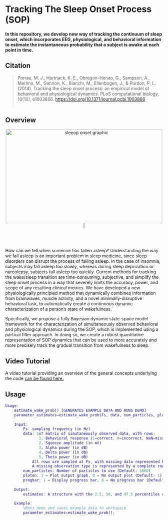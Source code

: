 # Tracking The Sleep Onset Process (SOP)
#### In this repository, we develop new way of tracking the continuum of sleep onset, which incorporates EEG, physiological, and behavioral information to estimate the instantaneous probability that a subject is awake at each point in time.
## Citation
> Prerau, M. J., Hartnack, K. E., Obregon-Henao, G., Sampson, A., Merlino, M., Gannon, K., Bianchi, M., Ellenbogen, J., & Purdon, P. L. (2014). Tracking the sleep onset process: an empirical model of behavioral and physiological dynamics. PLoS computational biology, 10(10), e1003866. https://doi.org/10.1371/journal.pcbi.1003866
<br/><br/>
## Overview
<p align="center"> 
<img src="https://prerau.bwh.harvard.edu/wp-content/uploads/2022/10/SOP.png" alt="sleeop onset graphic" width="500" height="300" />| 
</p>
<br/><br/>

How can we tell when someone has fallen asleep? Understanding the way we fall asleep is an important problem in sleep medicine, since sleep disorders can disrupt the process of falling asleep. In the case of insomnia, subjects may fall asleep too slowly, whereas during sleep deprivation or narcolepsy, subjects fall asleep too quickly. Current methods for tracking the wake/sleep transition are time-consuming, subjective, and simplify the sleep onset process in a way that severely limits the accuracy, power, and scope of any resulting clinical metrics. We have developed a new physiologically principled method that dynamically combines information from brainwaves, muscle activity, and a novel minimally-disruptive behavioral task, to automatically create a continuous dynamic characterization of a person’s state of wakefulness.

Specifically, we propose a fully Bayesian dynamic state-space model framework for the characterization of simultaneously observed behavioral and physiological dynamics during the SOP, which is implemented using a partical filter approach. In doing so, we create a robust quantitative representation of SOP dynamics that can be used to more accurately and more precisely track the gradual transition from wakefulness to sleep.

## Video Tutorial
A video tutorial providing an overview of the general concepts underlying the code [can be found here.](https://www.youtube.com/watch?v=wAGD3Qq6n_w)

## Usage
```matlab
Usage:
    estimate_wake_prob() [GENERATES EXAMPLE DATA AND RUNS DEMO]
    parameter_estimates=estimate_wake_prob(Fs, data, num_particles, ploton, prog_bar)
 
    Input:
        Fs: sampling frequency (in Hz)
        data: 5xT matrix of simutaneously observed data, with rows:
               1. Behavioral response (1=correct, 0=incorrect, NaN=missing at that time point)
               2. Squeeze amplitude (in mV)
               3. Alpha power (in dB)
               4. Delta power (in dB)
               5. Theta power (in dB)
            All rows are sampled at Fs, with missing data represented by NaN.
            A missing observation type is represented by a complete row of NaN values.
        num_particles: Number of particles to use (Default: 5000)
        ploton: 1 = Plot output graph, 0 = No output plot (Default: 1);
        progbar: 1 = Display progress bar, 0 = No progress bar (Default: 1);
 
    Output:
        estimates: A structure with the 2.5, 50, and 97.5 percentiles of Pr(Wake), observation, and state estimates
 
    Example:
        %Runs demo and saves example data to workspace
        parameter_estimates=estimate_wake_prob();
```
